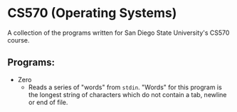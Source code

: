 # CS570 (Operating Systems)

A collection of the programs written for San Diego State University's CS570
course.

## Programs:

* Zero
  - Reads a series of "words" from `stdin`. "Words" for this program is the
  longest string of characters which do not contain a tab, newline or end of
  file.
